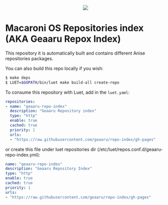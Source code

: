 <p align="center">
  <img src="https://github.com/macaroni-os/macaroni-site/blob/master/site/static/images/logo.png">
</p>

# Macaroni OS Repositories index (AKA Geaaru Repox Index)

This repository it is automatically built and contains different Anise repositories packages.

You can also build this repo locally if you wish:
```sh
$ make deps
$ LUET=$GOPATH/bin/luet make build-all create-repo
```
To consume this repository with Luet, add in the `luet.yaml`:

```yaml
repositories:
- name: "geaaru-repo-index"
  description: "Geaaru Repository index"
  type: "http"
  enable: true
  cached: true
  priority: 1
  urls:
  - "https://raw.githubusercontent.com/geaaru/repo-index/gh-pages"
```

or create this file under luet repositories dir (/etc/luet/repos.conf.d/geaaru-repo-index.yml):

```yaml
name: "geaaru-repo-index"
description: "Geaaru Repository Index"
type: "http"
enable: true
cached: true
priority: 1
urls:
- "https://raw.githubusercontent.com/geaaru/repo-index/gh-pages"
```

